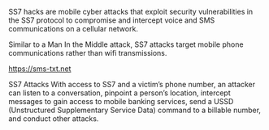 SS7 hacks are mobile cyber attacks that exploit security vulnerabilities in the SS7 protocol to compromise and intercept voice and SMS communications on a cellular network.

Similar to a Man In the Middle attack, SS7 attacks target mobile phone communications rather than wifi transmissions.

https://sms-txt.net

SS7 Attacks
With access to SS7 and a victim’s phone number, an attacker can listen to a conversation, pinpoint a person’s location, intercept messages to gain access to mobile banking services, send a USSD (Unstructured Supplementary Service Data) command to a billable number, and conduct other attacks.

<!---
ss7hackings/ss7hackings is a ✨ special ✨ repository because its `README.md` (this file) appears on your GitHub profile.
You can click the Preview link to take a look at your changes.
--->
